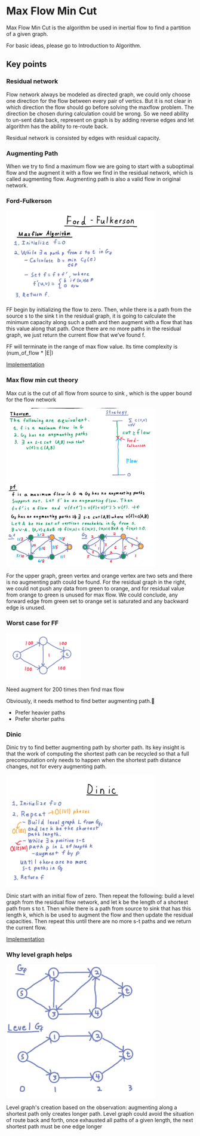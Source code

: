 # Max Flow Min Cut

Max Flow Min Cut is the algorithm be used in inertial flow to find a partition of a given graph.

For basic ideas, please go to Introduction to Algorithm.

## Key points

### Residual network

Flow network always be modeled as directed graph, we could only choose one direction for the flow between every pair of vertics.  But it is not clear in which direction the flow should go before solving the maxflow problem.  The direction be chosen during calculation could be wrong.  So we need ability to un-sent data back, represent on graph is by adding reverse edges and let algorithm has the ability to re-route back.

Residual network is consisted by edges with residual capacity.

###  Augmenting Path
When we try to find a maximum flow we are going to start with a suboptimal flow and the augment it with a flow we find in the residual network, which is called augmenting flow.
Augmenting path is also a valid flow in original network.

### Ford-Fulkerson

<img src="../resource/pictures/ford_fulkerson_alg.png" alt="ford_fulkerson_alg" width="400"/>

FF begin by initializing the flow to zero. Then, while there is a path from the source s to the sink t in the residual graph, it is going to calculate the minimum capacity along such a path and then augment with a flow that has this value along that path.
Once there are no more paths in the residual graph, we just return the current flow that we’ve found f.

FF will terminate in the range of max flow value.  Its time complexity is (num_of_flow * |E|)

[Implementation](https://github.com/CodeBear801/zoo/blob/master/graph/graph_partition/ford_fulkerson.cpp)

### Max flow min cut theory

Max cut is the cut of all flow from source to sink , which is the upper bound for the flow network

<img src="../resource/pictures/max_flow_min_cut_theory.png" alt="max_flow_min_cut_theory" width="400"/>
<br/>
<img src="../resource/pictures/max_flow_min_cut_pf.png" alt="max_flow_min_cut_pf" width="400"/>

For the upper graph, green vertex and orange vertex are two sets and there is no augmenting path could be found.  For the residual graph in the right, we could not push any data from green to orange, and for residual value from orange to green is unused for max flow.   We could conclude, any forward edge from green set to orange set is saturated and any backward edge is unused.

### Worst case for FF
<img src="../resource/pictures/worst_case_for_ff.png" alt="worst_case_for_ff" width="200"/>

Need augment for 200 times then find max flow

Obviously, it needs method to find better augmenting path.
  - Prefer heavier paths
  - Prefer shorter paths


### Dinic
Dinic try to find better augmenting path by shorter path.   Its key insight is that the work of computing the shortest path can be recycled so that a full precomputation only needs to happen when the shortest path distance changes, not for every augmenting path.

<img src="../resource/pictures/dinic_alg.png" alt="dinic_alg" width="400"/>

Dinic start with an initial flow of zero. Then repeat the following: build a level graph from the residual flow network, and let k be the length of a shortest path from s to t. Then while there is a path from source to sink that has this length k, which is be used to augment the flow and then update the residual capacities.
Then repeat this until there are no more s-t paths and we return the current flow.

[Implementation](https://github.com/CodeBear801/zoo/blob/master/graph/graph_partition/dinic.cpp)

### Why level graph helps
<img src="../resource/pictures/level_graph.png" alt="level_graph" width="400"/>

Level graph's creation based on the observation: augmenting along a shortest path only creates longer path.  Level graph could avoid the situation of route back and forth, once exhausted all paths of a given length, the next shortest path must be one edge longer




